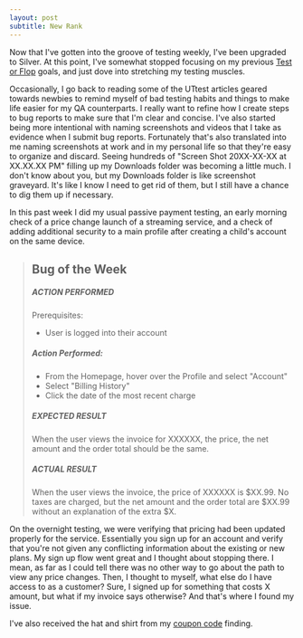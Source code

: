 ```yaml
---
layout: post
subtitle: New Rank
---
```


Now that I've gotten into the groove of testing weekly, I've been upgraded to Silver. At this point, I've somewhat stopped focusing on my previous [Test or Flop](https://trobbierob.github.io/2022/12/27/test-or-flop-s1-e1.html) goals, and just dove into stretching my testing muscles. 

Occasionally, I go back to reading some of the UTtest articles geared towards newbies to remind myself of bad testing habits and things to make life easier for my QA counterparts. I really want to refine how I create steps to bug reports to make sure that I'm clear and concise. I've also started being more intentional with naming screenshots and videos that I take as evidence when I submit bug reports. Fortunately that's also translated into me naming screenshots at work and in my personal life so that they're easy to organize and discard. Seeing hundreds of "Screen Shot 20XX-XX-XX at XX.XX.XX PM" filling up my Downloads folder was becoming a little much. I don't know about you, but my Downloads folder is like screenshot graveyard. It's like I know I need to get rid of them, but I still have a chance to dig them up if necessary.

In this past week I did my usual passive payment testing, an early morning check of a price change launch of a streaming service, and a check of adding additional security to a main profile after creating a child's account on the same device.

> ## Bug of the Week
>
> ##### ACTION PERFORMED
>Prerequisites:
> - User is logged into their account
>
> ##### Action Performed:
> - From the Homepage, hover over the Profile and select "Account"
> - Select "Billing History"
> - Click the date of the most recent charge
>
> ##### EXPECTED RESULT
> When the user views the invoice for XXXXXX, the price, the net amount and the order total should be the same.
>
> ##### ACTUAL RESULT
> When the user views the invoice, the price of XXXXXX is $XX.99. No taxes are charged, but the net amount and the order total are $XX.99 without an explanation of the extra $X.

On the overnight testing, we were verifying that pricing had been updated properly for the service. Essentially you sign up for an account and verify that you're not given any conflicting information about the existing or new plans. My sign up flow went great and I thought about stopping there. I mean, as far as I could tell there was no other way to go about the path to view any price changes. Then, I thought to myself, what else do I have access to as a customer? Sure, I signed up for something that costs X amount, but what if my invoice says otherwise? And that's where I found my issue. 

I've also received the hat and shirt from my [coupon code](https://trobbierob.github.io/2023/09/19/coupon-codes.html) finding. 
